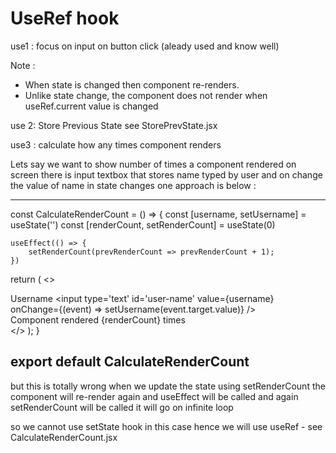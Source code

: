 UseRef hook
=============
use1 : focus on input on button click (aleady used and know well)

Note : 
- When state is changed then component re-renders. 
- Unlike state change, the component does not render when useRef.current value is changed

use 2: Store Previous State
see StorePrevState.jsx


use3 : calculate how any times component renders

Lets say we want to show number of times a component rendered on screen 
there is input textbox that stores name typed by user and on change the value of name in state changes
one approach is below :

----------------------------------------------------------------------------------------------------
const CalculateRenderCount = () => {
  const [username, setUsername] = useState('')
  const [renderCount, setRenderCount] = useState(0)

    useEffect(() => {
        setRenderCount(prevRenderCount => prevRenderCount + 1);
    })


  return (
    <>
        <div>
            <label htmlFor='user-name'>Username</label>
            <input 
                type='text' 
                id='user-name' 
                value={username}  
                onChange={(event) => setUsername(event.target.value)} />
        </div>
        <div>Component rendered {renderCount} times</div>
    </>
    );
}

export default CalculateRenderCount
----------------------------------------------------------------------------------------------------
but this is totally wrong
when we update the state using setRenderCount
the component will re-render again and useEffect will be called and again setRenderCount will be called
it will go on infinite loop

so we cannot use setState hook in this case 
hence we will use useRef - see CalculateRenderCount.jsx
